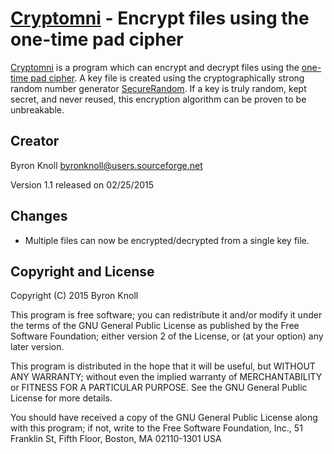 # [Cryptomni](http://sourceforge.net/projects/cryptomni) - Encrypt files using the one-time pad cipher

[Cryptomni](http://sourceforge.net/projects/cryptomni) is a program which can encrypt and decrypt files using the [one-time pad cipher](https://en.wikipedia.org/wiki/One-time_pad). A key file is created using the cryptographically strong random number generator [SecureRandom](https://docs.oracle.com/javase/7/docs/api/java/security/SecureRandom.html). If a key is truly random, kept secret, and never reused, this encryption algorithm can be proven to be unbreakable.

## Creator

Byron Knoll byronknoll@users.sourceforge.net

Version 1.1 released on 02/25/2015

## Changes

* Multiple files can now be encrypted/decrypted from a single key file.

## Copyright and License

Copyright (C) 2015 Byron Knoll

This program is free software; you can redistribute it and/or modify
it under the terms of the GNU General Public License as published by
the Free Software Foundation; either version 2 of the License, or
(at your option) any later version.

This program is distributed in the hope that it will be useful,
but WITHOUT ANY WARRANTY; without even the implied warranty of
MERCHANTABILITY or FITNESS FOR A PARTICULAR PURPOSE.  See the
GNU General Public License for more details.

You should have received a copy of the GNU General Public License
along with this program; if not, write to the Free Software
Foundation, Inc., 51 Franklin St, Fifth Floor, Boston, MA  02110-1301  USA
